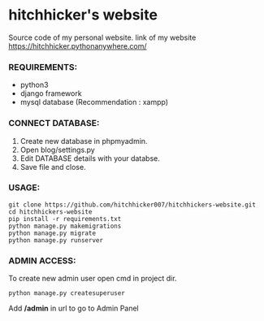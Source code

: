 # hitchhicker's website
Source code of my personal website.
link of my website https://hitchhicker.pythonanywhere.com/

### REQUIREMENTS:
- python3
- django framework
- mysql database (Recommendation : xampp)

### CONNECT DATABASE:
1. Create new database in phpmyadmin.
2. Open blog/settings.py
3. Edit DATABASE details with your databse.
4. Save file and close.

### USAGE:
```
git clone https://github.com/hitchhicker007/hitchhickers-website.git
cd hitchhickers-website
pip install -r requirements.txt
python manage.py makemigrations
python manage.py migrate
python manage.py runserver
```

### ADMIN ACCESS:
To create new admin user open cmd in project dir.
```
python manage.py createsuperuser
```
Add **/admin** in url to go to Admin Panel
